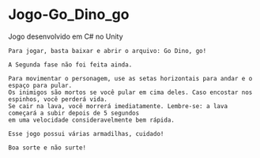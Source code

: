 # Jogo-Go_Dino_go
 Jogo desenvolvido em C# no Unity

    Para jogar, basta baixar e abrir o arquivo: Go Dino, go!

    A Segunda fase não foi feita ainda. 

    Para movimentar o personagem, use as setas horizontais para andar e o espaço para pular. 
    Os inimigos são mortos se você pular em cima deles. Caso encostar nos espinhos, você perderá vida.
    Se cair na lava, você morrerá imediatamente. Lembre-se: a lava começará a subir depois de 5 segundos 
    em uma velocidade consideravelmente bem rápida.

    Esse jogo possui várias armadilhas, cuidado! 

    Boa sorte e não surte!